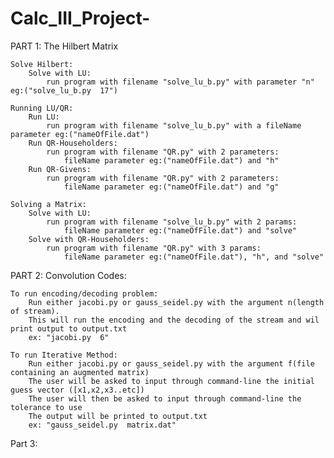 # Calc_III_Project-


PART 1: The Hilbert Matrix

	Solve Hilbert:
		Solve with LU:
			run program with filename "solve_lu_b.py" with parameter "n" eg:("solve_lu_b.py  17") 

	Running LU/QR:
		Run LU:
			run program with filename "solve_lu_b.py" with a fileName parameter eg:("nameOfFile.dat")
		Run QR-Householders:
			run program with filename "QR.py" with 2 parameters:
				fileName parameter eg:("nameOfFile.dat") and "h"
		Run QR-Givens:
			run program with filename "QR.py" with 2 parameters:
				fileName parameter eg:("nameOfFile.dat") and "g"		

	Solving a Matrix:
		Solve with LU:
			run program with filename "solve_lu_b.py" with 2 params: 
				fileName parameter eg:("nameOfFile.dat") and "solve"
		Solve with QR-Householders:
			run program with filename "QR.py" with 3 params:
				fileName parameter eg:("nameOfFile.dat"), "h", and "solve"


PART 2: Convolution Codes:

	To run encoding/decoding problem:
		Run either jacobi.py or gauss_seidel.py with the argument n(length of stream). 
		This will run the encoding and the decoding of the stream and wil print output to output.txt
		ex: "jacobi.py  6"

	To run Iterative Method:
		Run either jacobi.py or gauss_seidel.py with the argument f(file containing an augmented matrix)
		The user will be asked to input through command-line the initial guess vector ([x1,x2,x3..etc])
		The user will then be asked to input through command-line the tolerance to use
		The	output will be printed to output.txt
		ex: "gauss_seidel.py  matrix.dat"

Part 3: 		